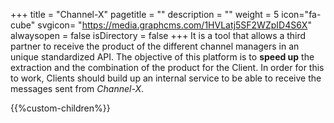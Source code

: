 +++
title = "Channel-X"
pagetitle = ""
description = ""
weight = 5
icon="fa-cube"
svgicon= "https://media.graphcms.com/1HVLatj5SF2WZpID4S6X"
alwaysopen = false
isDirectory = false
+++
It is a tool that allows a third partner to receive the product of the different channel managers in an unique standardized API. The objective of this platform is to **speed up** the extraction and the combination of the product for the Client. In order for this to work, Clients should build up an internal service to be able to receive the messages sent from *Channel-X*.

{{%custom-children%}}

